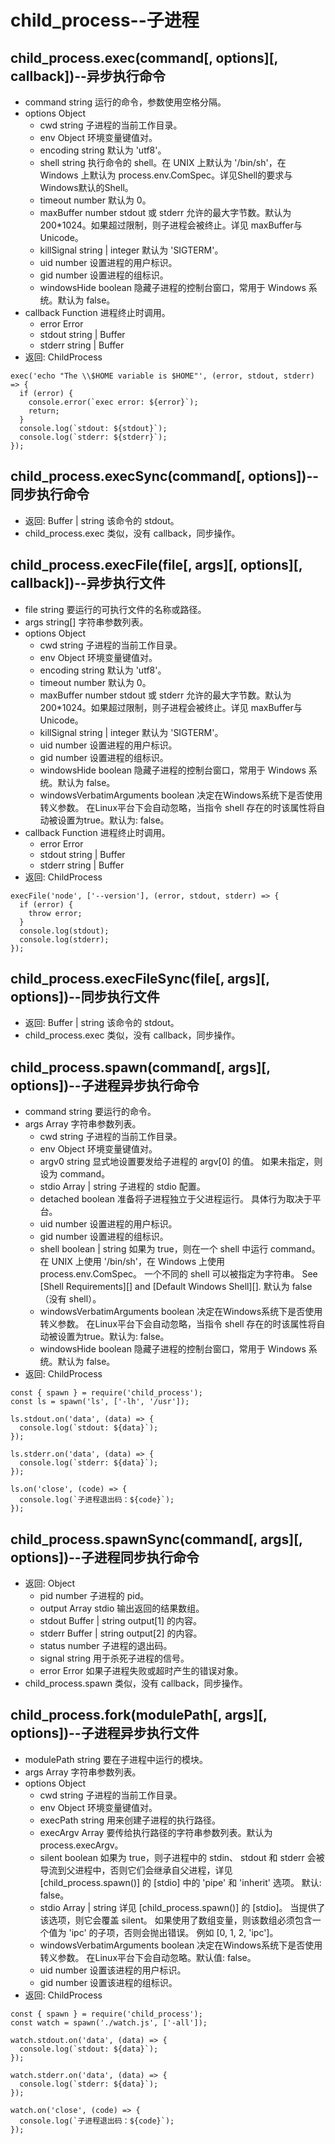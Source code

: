 # child_process--子进程

## child_process.exec(command[, options][, callback])--异步执行命令

- command string 运行的命令，参数使用空格分隔。
- options Object
    - cwd string 子进程的当前工作目录。
    - env Object 环境变量键值对。
    - encoding string 默认为 'utf8'。
    - shell string 执行命令的 shell。在 UNIX 上默认为 '/bin/sh'，在 Windows 上默认为 process.env.ComSpec。详见Shell的要求与Windows默认的Shell。
    - timeout number 默认为 0。
    - maxBuffer number stdout 或 stderr 允许的最大字节数。默认为 200*1024。如果超过限制，则子进程会被终止。详见 maxBuffer与Unicode。
    - killSignal string | integer 默认为 'SIGTERM'。
    - uid number 设置进程的用户标识。
    - gid number 设置进程的组标识。
    - windowsHide boolean 隐藏子进程的控制台窗口，常用于 Windows 系统。默认为 false。
- callback Function 进程终止时调用。
    - error Error
    - stdout string | Buffer
    - stderr string | Buffer
- 返回: ChildProcess

```
exec('echo "The \\$HOME variable is $HOME"', (error, stdout, stderr) => {
  if (error) {
    console.error(`exec error: ${error}`);
    return;
  }
  console.log(`stdout: ${stdout}`);
  console.log(`stderr: ${stderr}`);
});
```

## child_process.execSync(command[, options])--同步执行命令

- 返回: Buffer | string 该命令的 stdout。
- child_process.exec 类似，没有 callback，同步操作。

## child_process.execFile(file[, args][, options][, callback])--异步执行文件

- file string 要运行的可执行文件的名称或路径。
- args string[] 字符串参数列表。
- options Object
    - cwd string 子进程的当前工作目录。
    - env Object 环境变量键值对。
    - encoding string 默认为 'utf8'。
    - timeout number 默认为 0。
    - maxBuffer number stdout 或 stderr 允许的最大字节数。默认为 200*1024。如果超过限制，则子进程会被终止。详见 maxBuffer与Unicode。
    - killSignal string | integer 默认为 'SIGTERM'。
    - uid number 设置进程的用户标识。
    - gid number 设置进程的组标识。
    - windowsHide boolean 隐藏子进程的控制台窗口，常用于 Windows 系统。默认为 false。
    - windowsVerbatimArguments boolean 决定在Windows系统下是否使用转义参数。 在Linux平台下会自动忽略，当指令 shell 存在的时该属性将自动被设置为true。默认为: false。
- callback Function 进程终止时调用。
    - error Error
    - stdout string | Buffer
    - stderr string | Buffer
- 返回: ChildProcess

```
execFile('node', ['--version'], (error, stdout, stderr) => {
  if (error) {
    throw error;
  }
  console.log(stdout);
  console.log(stderr);
});
```

## child_process.execFileSync(file[, args][, options])--同步执行文件

- 返回: Buffer | string 该命令的 stdout。
- child_process.exec 类似，没有 callback，同步操作。

## child_process.spawn(command[, args][, options])--子进程异步执行命令

- command string 要运行的命令。
- args Array 字符串参数列表。
    - cwd string 子进程的当前工作目录。
    - env Object 环境变量键值对。
    - argv0 string 显式地设置要发给子进程的 argv[0] 的值。 如果未指定，则设为 command。
    - stdio Array | string 子进程的 stdio 配置。
    - detached boolean 准备将子进程独立于父进程运行。 具体行为取决于平台。
    - uid number 设置进程的用户标识。
    - gid number 设置进程的组标识。
    - shell boolean | string 如果为 true，则在一个 shell 中运行 command。 在 UNIX 上使用 '/bin/sh'，在 Windows 上使用 process.env.ComSpec。 一个不同的 shell 可以被指定为字符串。 See [Shell Requirements][] and [Default Windows Shell][]. 默认为 false（没有 shell）。
    - windowsVerbatimArguments boolean 决定在Windows系统下是否使用转义参数。 在Linux平台下会自动忽略，当指令 shell 存在的时该属性将自动被设置为true。默认为: false。
    - windowsHide boolean 隐藏子进程的控制台窗口，常用于 Windows 系统。默认为 false。
- 返回: ChildProcess

```
const { spawn } = require('child_process');
const ls = spawn('ls', ['-lh', '/usr']);

ls.stdout.on('data', (data) => {
  console.log(`stdout: ${data}`);
});

ls.stderr.on('data', (data) => {
  console.log(`stderr: ${data}`);
});

ls.on('close', (code) => {
  console.log(`子进程退出码：${code}`);
});
```

## child_process.spawnSync(command[, args][, options])--子进程同步执行命令

- 返回: Object
    - pid number 子进程的 pid。
    - output Array stdio 输出返回的结果数组。
    - stdout Buffer | string output[1] 的内容。
    - stderr Buffer | string output[2] 的内容。
    - status number 子进程的退出码。
    - signal string 用于杀死子进程的信号。
    - error Error 如果子进程失败或超时产生的错误对象。
- child_process.spawn 类似，没有 callback，同步操作。

## child_process.fork(modulePath[, args][, options])--子进程异步执行文件

- modulePath string 要在子进程中运行的模块。
- args Array 字符串参数列表。
- options Object
    - cwd string 子进程的当前工作目录。
    - env Object 环境变量键值对。
    - execPath string 用来创建子进程的执行路径。
    - execArgv Array 要传给执行路径的字符串参数列表。默认为 process.execArgv。
    - silent boolean 如果为 true，则子进程中的 stdin、 stdout 和 stderr 会被导流到父进程中，否则它们会继承自父进程，详见 [child_process.spawn()] 的 [stdio] 中的 'pipe' 和 'inherit' 选项。 默认: false。
    - stdio Array | string 详见 [child_process.spawn()] 的 [stdio]。 当提供了该选项，则它会覆盖 silent。 如果使用了数组变量，则该数组必须包含一个值为 'ipc' 的子项，否则会抛出错误。 例如 [0, 1, 2, 'ipc']。
    - windowsVerbatimArguments boolean 决定在Windows系统下是否使用转义参数。 在Linux平台下会自动忽略。默认值: false。
    - uid number 设置该进程的用户标识。
    - gid number 设置该进程的组标识。
- 返回: ChildProcess

```
const { spawn } = require('child_process');
const watch = spawn('./watch.js', ['-all']);

watch.stdout.on('data', (data) => {
  console.log(`stdout: ${data}`);
});

watch.stderr.on('data', (data) => {
  console.log(`stderr: ${data}`);
});

watch.on('close', (code) => {
  console.log(`子进程退出码：${code}`);
});
```